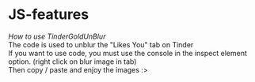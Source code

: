 # JS-features
*How to use TinderGoldUnBlur* </br>
The code is used to unblur the "Likes You" tab on Tinder </br>
If you want to use code, you must use the console in the inspect element option. (right click on blur image in tab) </br>
Then copy / paste and enjoy the images :>
